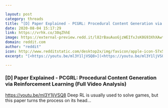 ```yaml
---

layout: post
category: threads
title: "[D] Paper Explained - PCGRL: Procedural Content Generation via Reinforcement Learning (Full Video Analysis)"
date: 2020-08-04 15:17:29
link: https://vrhk.co/30qZhhE
image: https://external-preview.redd.it/l82rBauAuoGjzWEIfxJsK0G93XhXAwt-BUV3o6xl7Sw.jpg?width=480&height=251.308900524&auto=webp&crop=480:251.308900524,smart&s=bb8b18dda909f279092155dc5634f197f9266ecf
domain: reddit.com
author: "reddit"
icon: http://www.redditstatic.com/desktop2x/img/favicon/apple-icon-57x57.png
excerpt: "[<https://youtu.be/ml3Y1ljVSQ8>](<https://youtu.be/ml3Y1ljVSQ8>) Deep RL is usually used to solve games, but this paper turns the process on its head..."

---
```


### [D] Paper Explained - PCGRL: Procedural Content Generation via Reinforcement Learning (Full Video Analysis)

[<https://youtu.be/ml3Y1ljVSQ8>](<https://youtu.be/ml3Y1ljVSQ8>) Deep RL is usually used to solve games, but this paper turns the process on its head...